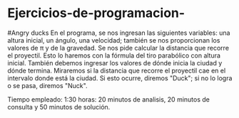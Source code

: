 # Ejercicios-de-programacion-
#Angry ducks
En el programa, se nos ingresan las siguientes variables: una altura inicial, un ángulo, una velocidad; también se nos proporcionan los valores de π y de la gravedad. 
Se nos pide calcular la distancia que recorre el proyectil. Esto lo haremos con la fórmula del tiro parabólico con altura inicial. También debemos ingresar los valores 
de dónde inicia la ciudad y dónde termina. Miraremos si la distancia que recorre el proyectil cae en el intervalo donde está la ciudad. Si esto ocurre, diremos "Duck"; 
si no lo logra o se pasa, diremos "Nuck".


Tiempo empleado:
1:30 horas: 20 minutos de analisis, 20 minutos de consulta y 50 minutos de solución.
